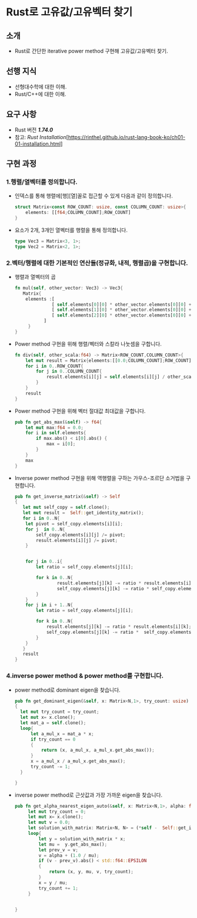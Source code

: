 # Rust로 고유값/고유벡터 찾기

  ## 소개
  
   - Rust로 간단한 iterative power method 구현해 고유값/고유벡터 찾기.
     
  ## 선행 지식

   - 선형대수학에 대한 이해.
   - Rust/C++에 대한 이해.
     
  ## 요구 사항
   
   - Rust 버전 ***1.74.0***
   - 참고: *Rust Installation*[https://rinthel.github.io/rust-lang-book-ko/ch01-01-installation.html]

  ## 구현 과정
  
  ### 1.행렬/열벡터를 정의합니다.

  - 인덱스를 통해 행렬에[행][열]꼴로 접근할 수 있게 다음과 같이 정의합니다.
    ```Rust
    struct Matrix<const ROW_COUNT: usize, const COLUMN_COUNT: usize>{
        elements: [[f64;COLUMN_COUNT];ROW_COUNT]
    }
    ```
  - 요소가 2개, 3개인 열벡터를 행렬을 통해 정의합니다.
    ```Rust
    type Vec3 = Matrix<3, 1>;
    type Vec2 = Matrix<2, 1>;
    ```
  ### 2.벡터/행렬에 대한 기본적인 연산들(정규화, 내적, 행렬곱)을 구현합니다.

  - 행렬과 열벡터의 곱
    ```Rust
    fn mul(self, other_vector: Vec3) -> Vec3{
       Matrix{
        elements :[
                  [ self.elements[0][0] * other_vector.elements[0][0] + self.elements[0][1] * other_vector.elements[1][0] + self.elements[0][2] * other_vector.elements[2][0] ],
                  [ self.elements[1][0] * other_vector.elements[0][0] + self.elements[1][1] * other_vector.elements[1][0] + self.elements[1][2] * other_vector.elements[2][0] ],
                  [ self.elements[2][0] * other_vector.elements[0][0] + self.elements[2][1] * other_vector.elements[1][0] + self.elements[2][2] * other_vector.elements[2][0] ]
               ]
         }
    }
    ```
  - Power method 구현을 위해 행렬/벡터와 스칼라 나눗셈을 구합니다.
    ```Rust
    fn div(self, other_scala:f64) -> Matrix<ROW_COUNT,COLUMN_COUNT>{
        let mut result = Matrix{elements:[[0.0;COLUMN_COUNT];ROW_COUNT]};
        for i in 0..ROW_COUNT{
            for j in 0..COLUMN_COUNT{
                result.elements[i][j] = self.elements[i][j] / other_scala;
            }
        }
        result
    }
    ```
  - Power method 구현을 위해 벡터 절대값 최대값을 구합니다.
    ```Rust
    pub fn get_abs_max(&self) -> f64{
        let mut max:f64 = 0.0;
        for i in self.elements{
            if max.abs() < i[0].abs() {
                max = i[0];
            }
        }
        max
    }
    ```

  - Inverse power method 구현을 위해 역행렬을 구하는 가우스-조르단 소거법을 구현합니다.
    ```Rust
    pub fn get_inverse_matrix(&self) -> Self
    {
       let mut self_copy = self.clone(); 
       let mut result =  Self::get_identity_matrix();
       for i in 0..N{
        let pivot = self_copy.elements[i][i];
        for j  in 0..N{
            self_copy.elements[i][j] /= pivot;
            result.elements[i][j] /= pivot;
        }


        for j in 0..i{   
            let ratio = self_copy.elements[j][i];

            for k in 0..N{   
                    result.elements[j][k] -= ratio * result.elements[i][k];
                    self_copy.elements[j][k] -= ratio * self_copy.elements[i][k];
            }
        }
        for j in i + 1..N{
            let ratio = self_copy.elements[j][i];

            for k in 0..N{
                result.elements[j][k] -= ratio * result.elements[i][k];
                self_copy.elements[j][k] -= ratio *  self_copy.elements[i][k];
            }
        }
       }
       result
    }
    ```

  ### 4.inverse power method & power method를 구현합니다.

  - power method로 dominant eigen을 찾습니다.
      ```Rust
      pub fn get_dominant_eigen(&self, x: Matrix<N,1>, try_count: usize) -> (Matrix<N,1>, Matrix<N,1>, f64)
      {
        let mut try_count = try_count;
        let mut x= x.clone();
        let mat_a = self.clone(); 
        loop{
            let a_mul_x = mat_a * x;
            if try_count == 0 
            {
                return (x, a_mul_x, a_mul_x.get_abs_max());
            }
            x = a_mul_x / a_mul_x.get_abs_max();
            try_count -= 1;
        }

      }
      ```
 - inverse power method로 근삿값과 가장 가까운 eigen을 찾습니다.
   ```Rust
   pub fn get_alpha_nearest_eigen_auto(&self, x: Matrix<N,1>, alpha: f64)-> (Matrix<N,1>, Matrix<N,1>, f64, f64, usize){
        let mut try_count = 0;
        let mut x= x.clone();
        let mut v = 0.0;
        let solution_with_matrix: Matrix<N, N> = (*self -  Self::get_identity_matrix() * alpha).get_inverse_matrix(); 
        loop{
            let y = solution_with_matrix * x;
            let mu =  y.get_abs_max();
            let prev_v = v;
            v = alpha + (1.0 / mu);
            if (v - prev_v).abs() < std::f64::EPSILON
            {
                return (x, y, mu, v, try_count);
            }
            x = y / mu;
            try_count += 1;
        }
    

   }
   ```
